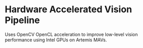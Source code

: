 # Hardware Accelerated Vision Pipeline

Uses OpenCV OpenCL acceleration to improve low-level vision performance using Intel GPUs on Artemis MAVs.
